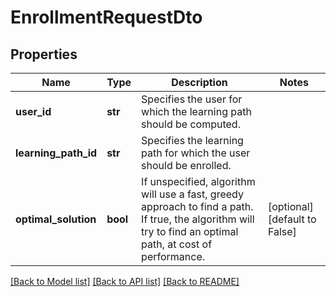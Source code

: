 # EnrollmentRequestDto

## Properties
Name | Type | Description | Notes
------------ | ------------- | ------------- | -------------
**user_id** | **str** | Specifies the user for which the learning path should be computed. | 
**learning_path_id** | **str** | Specifies the learning path for which the user should be enrolled. | 
**optimal_solution** | **bool** | If unspecified, algorithm will use a fast, greedy approach to find a path. If true, the algorithm will try to find an optimal path, at cost of performance. | [optional] [default to False]

[[Back to Model list]](../README.md#documentation-for-models) [[Back to API list]](../README.md#documentation-for-api-endpoints) [[Back to README]](../README.md)

